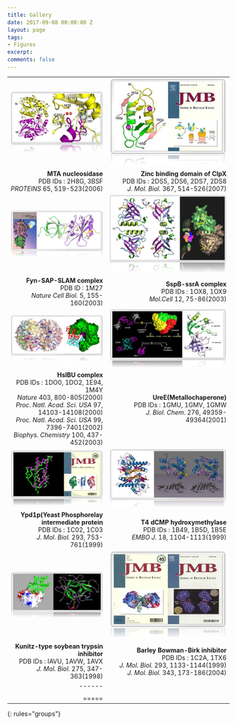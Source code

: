 ```yaml
---
title: Gallery
date: 2017-09-08 00:00:00 Z
layout: page
tags:
- Figures
excerpt: 
comments: false
---
```


|  |  |
|--------:|-------:|
| [![ex_screenshot](/assets/gallery/MTA.jpg)](/assets/gallery/MTA.pdf) | [![ex_screenshot](/assets/gallery/zbd.jpg)](http://www.nature.com/nsmb/journal/v17/n4/abs/nsmb.1787.html) |
| <strong>MTA nucleosidase</strong> <br> PDB IDs : 2H8G, 3BSF <br> <em>PROTEINS</em> 65, 519-523(2006) | <strong>Zinc binding domain of ClpX</strong> <br> PDB IDs : 2DS5, 2DS6, 2DS7, 2DS8 <br> <em>J. Mol. Biol.</em> 367, 514-526(2007) |
| [![ex_screenshot](/assets/gallery/fss.jpg)](http://www.nature.com/ncb/journal/v5/n2/abs/ncb920.html) | [![ex_screenshot](/assets/gallery/sspb.jpg)](/assets/gallery/g-sspb-hks.pdf) |
| <strong>Fyn-SAP-SLAM complex</strong> <br> PDB ID : 1M27 <br> <em>Nature Cell Biol.</em> 5, 155-160(2003) | <strong>SspB-ssrA complex</strong> <br> PDB IDs : 1OX8, 1OX9 <br> <em>Mol.Cell</em> 12, 75-86(2003) |
| [![ex_screenshot](/assets/gallery/hsi.jpg)](http://www.nature.com/nature/journal/v403/n6771/abs/403800a0.html) | [![ex_screenshot](/assets/gallery/ure.jpg)](http://www.jbc.org/content/276/52/49359.full) |
| <strong>HslBU complex</strong> <br> PDB IDs : 1DO0, 1DO2, 1E94, 1M4Y <br> <em>Nature</em> 403, 800-805(2000) <br> <em>Proc. Natl. Acad. Sci. USA</em> 97, 14103-14108(2000) <br> <em>Proc. Natl. Acad. Sci. USA</em> 99, 7396-7401(2002) <br> <em>Biophys. Chemistry</em> 100, 437-452(2003) | <strong>UreE(Metallochaperone)</strong> <br> PDB IDs : 1GMU, 1GMV, 1GMW <br> <em>J. Biol. Chem.</em> 276, 49359-49364(2001) |
| [![ex_screenshot](/assets/gallery/ypd.jpg)](http://www.sciencedirect.com/science/journal/00222836/293/4?sdc=1) | [![ex_screenshot](/assets/gallery/tch.jpg)](http://onlinelibrary.wiley.com/doi/10.1093/emboj/18.5.1104/abstract) |
| <strong>Ypd1p(Yeast Phosphorelay intermediate protein</strong> <br> PDB IDs : 1C02, 1C03 <br> <em>J. Mol. Biol.</em> 293, 753-761(1999) | <strong>T4 dCMP hydroxymethylase</strong> <br> PDB IDs : 1B49, 1B5D, 1B5E <br> <em>EMBO J.</em> 18, 1104-1113(1999) |
| [![ex_screenshot](/assets/gallery/ksti.jpg)](http://www.sciencedirect.com/science/journal/00222836/275/2?sdc=1) | [![ex_screenshot](/assets/gallery/bb.jpg)](http://www.sciencedirect.com/science/journal/00222836/343/1?sdc=1) |
| <strong>Kunitz-type soybean trypsin inhibitor</strong> <br> PDB IDs : IAVU, 1AVW, 1AVX <br> <em>J. Mol. Biol.</em> 275, 347-363(1998) | <strong>Barley Bowman-Birk inhibitor</strong> <br> PDB IDs : 1C2A, 1TX6 <br> <em>J. Mol. Biol.</em> 293, 1133-1144(1999) <br> <em>J. Mol. Biol.</em> 343, 173-186(2004) |
|------
|  |  |
|=====
{: rules="groups"}
